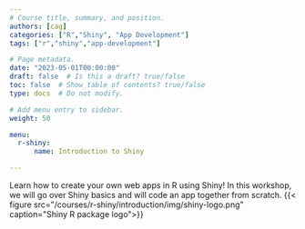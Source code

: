 ```yaml
---
# Course title, summary, and position.
authors: [cag]
categories: ["R","Shiny", "App Development"]
tags: ["r","shiny","app-development"]

# Page metadata.
date: "2023-05-01T00:00:00"
draft: false  # Is this a draft? true/false
toc: false  # Show table of contents? true/false
type: docs  # Do not modify.

# Add menu entry to sidebar.
weight: 50

menu:
  r-shiny:
      name: Introduction to Shiny

---
```


Learn how to create your own web apps in R using Shiny! In this workshop, we will go over Shiny basics and will code an app together from scratch.
{{< figure src="/courses/r-shiny/introduction/img/shiny-logo.png" caption="Shiny R package logo">}}
